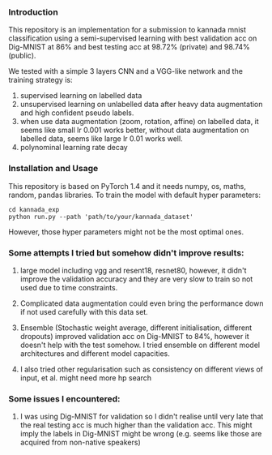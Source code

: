 ### Introduction
This repository is an implementation for a submission to kannada mnist classification
using a semi-supervised learning with 
best validation acc on Dig-MNIST at 86% and 
best testing acc at 98.72% (private) and 98.74%(public).

We tested with a simple 3 layers CNN and a VGG-like network and the training strategy is:
1) supervised learning on labelled data
2) unsupervised learning on unlabelled data after heavy data augmentation and high confident pseudo labels.
3) when use data augmentation (zoom, rotation, affine) on labelled data, it seems like small lr 0.001 works better, 
without data augmentation on labelled data, seems like large lr 0.01 works well.
4) polynominal learning rate decay

### Installation and Usage
This repository is based on PyTorch 1.4 and it needs numpy, os, maths, random, pandas libraries.
To train the model with default hyper parameters:

   ```shell
   cd kannada_exp
   python run.py --path 'path/to/your/kannada_dataset' 
   ```

However, those hyper parameters might not be the most optimal ones.

### Some attempts I tried but somehow didn't improve results:
1. large model including vgg and resent18, resnet80, however, it didn't improve the validation accuracy and they are very slow to train so not used due to time constraints.

2. Complicated data augmentation could even bring the performance down 
if not used carefully with this data set.

3. Ensemble (Stochastic weight average, different initialisation, different dropouts) improved validation acc on Dig-MNIST to 84%, however it doesn't help
with the test somehow. I tried ensemble on different model architectures and different
model capacities.

4. I also tried other regularisation such as consistency on different views of input, et al. might need more hp search


### Some issues I encountered:
1. I was using Dig-MNIST for validation so I didn't realise until very late 
that the real testing acc is much higher than the validation acc. 
This might imply the labels in Dig-MNIST might be wrong (e.g. seems like those are
acquired from non-native speakers)

